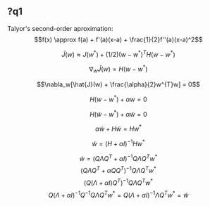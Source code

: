 ## ?q1
Talyor's second-order aproximation:    
$$f(x) \approx f(a) + f'(a)(x-a) + \frac{1}{2}f''(a)(x-a)^2$$

```math
\hat{J}(w) \approx J(w^*) + (1/2)(w-w^*)^{T}H(w-w^*)
```

$$\nabla_w\hat{J}(w) = H(w-w^*)$$

$$\nabla_w[\hat{J}(w) + \frac{\alpha}{2}w^{T}w] = 0$$

$$H(w-w^*) + \alpha w = 0$$

$$H(\tilde{w}-w^*) + \alpha\tilde{w} = 0$$

$$\alpha\tilde{w}+H\tilde{w} = Hw^*$$

$$\tilde{w} = (H + \alpha I)^{-1}Hw^*$$

$$
\tilde{w} = (Q\Lambda Q^T + \alpha I)^{-1} Q\Lambda Q^T w^*
$$
$$
(Q\Lambda Q^T + \alpha QQ^T)^{-1} Q\Lambda Q^T w^*
$$
$$
(Q(\Lambda + \alpha I)Q^T)^{-1} Q\Lambda Q^T w^*
$$
$$
Q(\Lambda + \alpha I)^{-1}Q^{-1}Q\Lambda Q^T w^* = Q(\Lambda + \alpha I)^{-1}\Lambda Q^T w^* = \tilde{w}
$$